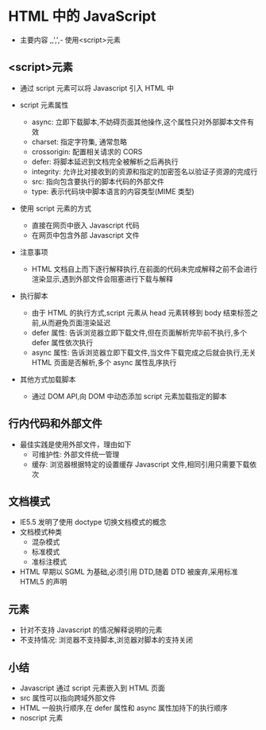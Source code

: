 # HTML 中的 JavaScript

- 主要内容
  ,,',',- 使用\<script>元素

## \<script>元素

- 通过 script 元素可以将 Javascript 引入 HTML 中
- script 元素属性
  - async: 立即下载脚本,不妨碍页面其他操作,这个属性只对外部脚本文件有效
  - charset: 指定字符集, 通常忽略
  - crossorigin: 配置相关请求的 CORS
  - defer: 将脚本延迟到文档完全被解析之后再执行
  - integrity: 允许比对接收到的资源和指定的加密签名以验证子资源的完成行
  - src: 指向包含要执行的脚本代码的外部文件
  - type: 表示代码块中脚本语言的内容类型(MIME 类型)
- 使用 script 元素的方式
  - 直接在网页中嵌入 Javascript 代码
  - 在网页中包含外部 Javascript 文件
- 注意事项
  - HTML 文档自上而下逐行解释执行,在前面的代码未完成解释之前不会进行渲染显示,遇到外部文件会阻塞进行下载与解释
- 执行脚本

  - 由于 HTML 的执行方式,script 元素从 head 元素转移到 body 结束标签之前,从而避免页面渲染延迟
  - defer 属性: 告诉浏览器立即下载文件,但在页面解析完毕前不执行,多个 defer 属性依次执行
  - async 属性: 告诉浏览器立即下载文件,当文件下载完成之后就会执行,无关 HTML 页面是否解析,多个 async 属性乱序执行

- 其他方式加载脚本
  - 通过 DOM API,向 DOM 中动态添加 script 元素加载指定的脚本

## 行内代码和外部文件

- 最佳实践是使用外部文件，理由如下
  - 可维护性: 外部文件统一管理
  - 缓存: 浏览器根据特定的设置缓存 Javascript 文件,相同引用只需要下载依次

## 文档模式

- IE5.5 发明了使用 doctype 切换文档模式的概念
- 文档模式种类
  - 混杂模式
  - 标准模式
  - 准标注模式
- HTML 早期以 SGML 为基础,必须引用 DTD,随着 DTD 被废弃,采用标准 HTML5 的声明

## <noscript>元素

- 针对不支持 Javascript 的情况解释说明的元素
- 不支持情况: 浏览器不支持脚本,浏览器对脚本的支持关闭

## 小结

- Javascript 通过 script 元素嵌入到 HTML 页面
- src 属性可以指向跨域外部文件
- HTML 一般执行顺序,在 defer 属性和 async 属性加持下的执行顺序
- noscript 元素
